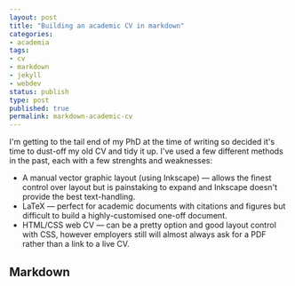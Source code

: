 ```yaml
---
layout: post
title: "Building an academic CV in markdown"
categories:
- academia
tags:
- cv
- markdown
- jekyll
- webdev
status: publish
type: post
published: true
permalink: markdown-academic-cv
---
```


I'm getting to the tail end of my PhD at the time of writing so decided it's time to dust-off my old CV and tidy it up. I've used a few different methods in the past, each with a few strenghts and weaknesses:

 * A manual vector graphic layout (using Inkscape) &mdash; allows the finest control over layout but is painstaking to expand and Inkscape doesn't provide the best text-handling.
 * LaTeX &mdash; perfect for academic documents with citations and figures but difficult to build a highly-customised one-off document.
 * HTML/CSS web CV &mdash; can be a pretty option and good layout control with CSS, however employers still will almost always ask for a PDF rather than a link to a live CV.



## Markdown
